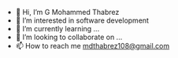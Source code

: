 - 👋 Hi, I’m G Mohammed Thabrez
- 👀 I’m interested in software development
- 🌱 I’m currently learning ...
- 💞️ I’m looking to collaborate on ...
- 📫 How to reach me mdthabrez108@gmail.com


